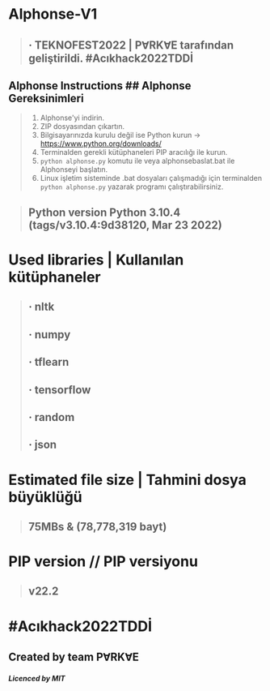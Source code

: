 # Alphonse-V1
> ## · TEKNOFEST2022 | PⱯRKⱯE tarafından geliştirildi. #Acıkhack2022TDDİ

## Alphonse Instructions ## Alphonse Gereksinimleri
> 1. Alphonse'yi indirin.
> 2. ZIP dosyasından çıkartın.
> 3. Bilgisayarınızda kurulu değil ise Python kurun -> https://www.python.org/downloads/
> 4. Terminalden gerekli kütüphaneleri PIP aracılığı ile kurun.
> 5. `python alphonse.py` komutu ile veya alphonsebaslat.bat ile Alphonseyi başlatın.
> 6. Linux işletim sisteminde .bat dosyaları çalışmadığı için terminalden `python alphonse.py` yazarak programı çalıştırabilirsiniz.

> ## Python version Python 3.10.4 (tags/v3.10.4:9d38120, Mar 23 2022)

# Used libraries | Kullanılan kütüphaneler
> ## · nltk
> ## · numpy
> ## · tflearn
> ## · tensorflow
> ## · random
> ## · json

# Estimated file size | Tahmini dosya büyüklüğü
> ## 75MBs & (78,778,319 bayt)

# PIP version // PIP versiyonu
> ## v22.2 

# #Acıkhack2022TDDİ
## Created by team PⱯRKⱯE
##### Licenced by MIT

